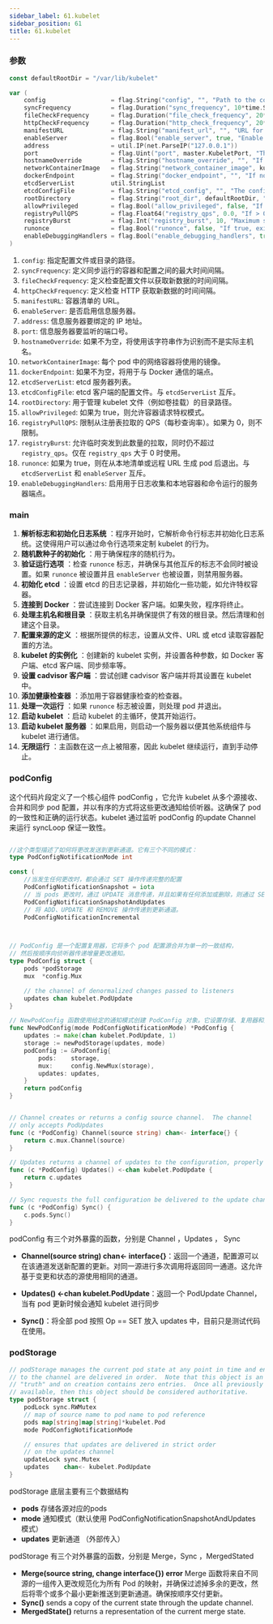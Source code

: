 ```yaml
---
sidebar_label: 61.kubelet
sidebar_position: 61
title: 61.kubelet
---
```


### 参数

```go
const defaultRootDir = "/var/lib/kubelet"

var (
	config                  = flag.String("config", "", "Path to the config file or directory of files")
	syncFrequency           = flag.Duration("sync_frequency", 10*time.Second, "Max period between synchronizing running containers and config")
	fileCheckFrequency      = flag.Duration("file_check_frequency", 20*time.Second, "Duration between checking config files for new data")
	httpCheckFrequency      = flag.Duration("http_check_frequency", 20*time.Second, "Duration between checking http for new data")
	manifestURL             = flag.String("manifest_url", "", "URL for accessing the container manifest")
	enableServer            = flag.Bool("enable_server", true, "Enable the info server")
	address                 = util.IP(net.ParseIP("127.0.0.1"))
	port                    = flag.Uint("port", master.KubeletPort, "The port for the info server to serve on")
	hostnameOverride        = flag.String("hostname_override", "", "If non-empty, will use this string as identification instead of the actual hostname.")
	networkContainerImage   = flag.String("network_container_image", kubelet.NetworkContainerImage, "The image that network containers in each pod will use.")
	dockerEndpoint          = flag.String("docker_endpoint", "", "If non-empty, use this for the docker endpoint to communicate with")
	etcdServerList          util.StringList
	etcdConfigFile          = flag.String("etcd_config", "", "The config file for the etcd client. Mutually exclusive with -etcd_servers")
	rootDirectory           = flag.String("root_dir", defaultRootDir, "Directory path for managing kubelet files (volume mounts,etc).")
	allowPrivileged         = flag.Bool("allow_privileged", false, "If true, allow containers to request privileged mode. [default=false]")
	registryPullQPS         = flag.Float64("registry_qps", 0.0, "If > 0, limit registry pull QPS to this value.  If 0, unlimited. [default=0.0]")
	registryBurst           = flag.Int("registry_burst", 10, "Maximum size of a bursty pulls, temporarily allows pulls to burst to this number, while still not exceeding registry_qps.  Only used if --registry_qps > 0")
	runonce                 = flag.Bool("runonce", false, "If true, exit after spawning pods from local manifests or remote urls. Exclusive with --etcd_servers and --enable-server")
	enableDebuggingHandlers = flag.Bool("enable_debugging_handlers", true, "Enables server endpoints for log collection and local running of containers and commands")
)
```

1. `config`: 指定配置文件或目录的路径。 
2. `syncFrequency`: 定义同步运行的容器和配置之间的最大时间间隔。 
3. `fileCheckFrequency`: 定义检查配置文件以获取新数据的时间间隔。 
4. `httpCheckFrequency`: 定义检查 HTTP 获取新数据的时间间隔。 
5. `manifestURL`: 容器清单的 URL。 
6. `enableServer`: 是否启用信息服务器。 
7. `address`: 信息服务器要绑定的 IP 地址。 
8. `port`: 信息服务器要监听的端口号。 
9. `hostnameOverride`: 如果不为空，将使用该字符串作为识别而不是实际主机名。 
10. `networkContainerImage`: 每个 pod 中的网络容器将使用的镜像。 
11. `dockerEndpoint`: 如果不为空，将用于与 Docker 通信的端点。 
12. `etcdServerList`: etcd 服务器列表。 
13. `etcdConfigFile`: etcd 客户端的配置文件。与 `etcdServerList` 互斥。 
14. `rootDirectory`: 用于管理 kubelet 文件（例如卷挂载）的目录路径。 
15. `allowPrivileged`: 如果为 true，则允许容器请求特权模式。 
16. `registryPullQPS`: 限制从注册表拉取的 QPS（每秒查询率）。如果为 0，则不限制。 
17. `registryBurst`: 允许临时突发到此数量的拉取，同时仍不超过 `registry_qps`。仅在 `registry_qps` 大于 0 时使用。 
18. `runonce`: 如果为 true，则在从本地清单或远程 URL 生成 pod 后退出。与 `etcdServerList` 和 `enableServer` 互斥。 
19. `enableDebuggingHandlers`: 启用用于日志收集和本地容器和命令运行的服务器端点。


### main 

1. **解析标志和初始化日志系统** ：程序开始时，它解析命令行标志并初始化日志系统。这使得用户可以通过命令行选项来定制 kubelet 的行为。 
2. **随机数种子的初始化** ：用于确保程序的随机行为。 
3. **验证运行选项** ：检查 `runonce` 标志，并确保与其他互斥的标志不会同时被设置。如果 `runonce` 被设置并且 `enableServer` 也被设置，则禁用服务器。 
4. **初始化 etcd** ：设置 etcd 的日志记录器，并初始化一些功能，如允许特权容器。 
5. **连接到 Docker** ：尝试连接到 Docker 客户端。如果失败，程序将终止。 
6. **处理主机名和根目录** ：获取主机名并确保提供了有效的根目录。然后清理和创建这个目录。 
7. **配置来源的定义** ：根据所提供的标志，设置从文件、URL 或 etcd 读取容器配置的方法。 
8. **kubelet 的实例化** ：创建新的 kubelet 实例，并设置各种参数，如 Docker 客户端、etcd 客户端、同步频率等。 
9. **设置 cadvisor 客户端** ：尝试创建 cadvisor 客户端并将其设置在 kubelet 中。 
10. **添加健康检查器** ：添加用于容器健康检查的检查器。 
11. **处理一次运行** ：如果 `runonce` 标志被设置，则处理 pod 并退出。 
12. **启动 kubelet** ：启动 kubelet 的主循环，使其开始运行。 
13. **启动 kubelet 服务器** ：如果启用，则启动一个服务器以便其他系统组件与 kubelet 进行通信。 
14. **无限运行** ：主函数在这一点上被阻塞，因此 kubelet 继续运行，直到手动停止。


### podConfig

这个代码片段定义了一个核心组件 podConfig ，它允许 kubelet 从多个源接收、合并和同步 pod 配置，并以有序的方式将这些更改通知给侦听器。这确保了 pod 的一致性和正确的运行状态。kubelet 通过监听 podConfig 的update Channel 来运行 syncLoop 保证一致性。

```go

//这个类型描述了如何将更改发送到更新通道。它有三个不同的模式：
type PodConfigNotificationMode int

const (
	//当发生任何更改时，都会通过 SET 操作传递完整的配置
	PodConfigNotificationSnapshot = iota
	// 当 pods 更改时，通过 UPDATE 消息传递，并且如果有任何添加或删除，则通过 SET 消息传递。
	PodConfigNotificationSnapshotAndUpdates
	// 将 ADD、UPDATE 和 REMOVE 操作传递到更新通道。
	PodConfigNotificationIncremental



// PodConfig 是一个配置复用器，它将多个 pod 配置源合并为单一的一致结构，
// 然后按顺序向侦听器传递增量更改通知。
type PodConfig struct {
	pods *podStorage
	mux  *config.Mux

	// the channel of denormalized changes passed to listeners
	updates chan kubelet.PodUpdate
}

// NewPodConfig 函数使用给定的通知模式创建 PodConfig 对象。它设置存储、复用器和更新通道，并返回新创建的对象。
func NewPodConfig(mode PodConfigNotificationMode) *PodConfig {
	updates := make(chan kubelet.PodUpdate, 1)
	storage := newPodStorage(updates, mode)
	podConfig := &PodConfig{
		pods:    storage,
		mux:     config.NewMux(storage),
		updates: updates,
	}
	return podConfig
}


// Channel creates or returns a config source channel.  The channel
// only accepts PodUpdates
func (c *PodConfig) Channel(source string) chan<- interface{} {
	return c.mux.Channel(source)
}

// Updates returns a channel of updates to the configuration, properly denormalized.
func (c *PodConfig) Updates() <-chan kubelet.PodUpdate {
	return c.updates
}

// Sync requests the full configuration be delivered to the update channel.
func (c *PodConfig) Sync() {
	c.pods.Sync()
}

```

podConfig 有三个对外暴露的函数，分别是 Channel ，Updates ， Sync 

- **Channel(source string) chan<- interface{}**：返回一个通道，配置源可以在该通道发送新配置的更新。对同一源进行多次调用将返回同一通道。这允许基于变更和状态的源使用相同的通道。

- **Updates() <-chan kubelet.PodUpdate**：返回一个 PodUpdate Channel，当有 pod 更新时候会通知 kubelet 进行同步

- **Sync()**：将全部 pod 按照 Op == SET 放入 updates 中，目前只是测试代码在使用。 



### podStorage

```go
// podStorage manages the current pod state at any point in time and ensures updates
// to the channel are delivered in order.  Note that this object is an in-memory source of
// "truth" and on creation contains zero entries.  Once all previously read sources are
// available, then this object should be considered authoritative.
type podStorage struct {
	podLock sync.RWMutex
	// map of source name to pod name to pod reference
	pods map[string]map[string]*kubelet.Pod
	mode PodConfigNotificationMode

	// ensures that updates are delivered in strict order
	// on the updates channel
	updateLock sync.Mutex
	updates    chan<- kubelet.PodUpdate
}
```

podStorage 底层主要有三个数据结构

- **pods** 存储各源对应的pods
- **mode** 通知模式（默认使用 PodConfigNotificationSnapshotAndUpdates 模式）
- **updates** 更新通道 （外部传入）

podStorage 有三个对外暴露的函数，分别是 Merge，Sync ，MergedStated

- **Merge(source string, change interface{}) error**  Merge 函数将来自不同源的一组传入更改规范化为所有 Pod 的映射，并确保过滤掉多余的更改，然后将零个或多个最小更新推送到更新通道。确保按顺序交付更新。
- **Sync()**  sends a copy of the current state through the update channel.
- **MergedState()** returns a representation of the current merge state.